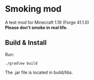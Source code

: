 # Smoking mod
A test mod for Minecraft 1.19 (Forge 41.1.0) <br>
**Please don't smoke in real life.**

## Build & Install
Run:
```shell
./gradlew build
```
The .jar file is located in build/libs.
